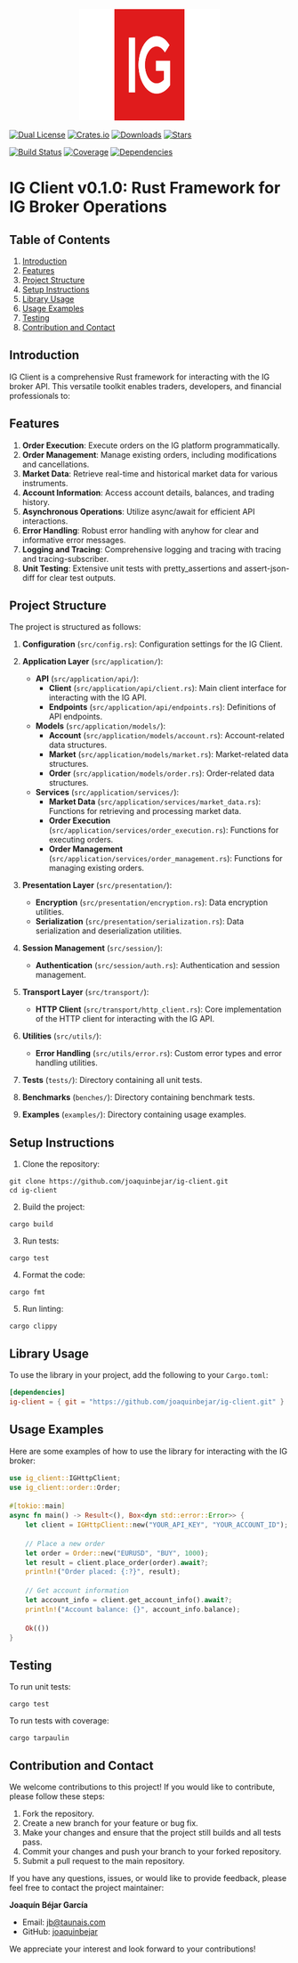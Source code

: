<div style="text-align: center;">
  <img src="doc/images/logo.png" alt="IG Client" style="width: 50%; height: 200px;">
</div>

[![Dual License](https://img.shields.io/badge/license-MIT%20and%20Apache%202.0-blue)](LICENSE)
[![Crates.io](https://img.shields.io/crates/v/ig-client.svg)](https://crates.io/crates/ig-client)
[![Downloads](https://img.shields.io/crates/d/ig-client.svg)](https://crates.io/crates/ig-client)
[![Stars](https://img.shields.io/github/stars/joaquinbejar/ig-client.svg)](https://github.com/joaquinbejar/ig-client/stargazers)

[![Build Status](https://img.shields.io/github/workflow/status/joaquinbejar/ig-client/CI)](https://github.com/joaquinbejar/ig-client/actions)
[![Coverage](https://img.shields.io/codecov/c/github/joaquinbejar/ig-client)](https://codecov.io/gh/joaquinbejar/ig-client)
[![Dependencies](https://img.shields.io/librariesio/github/joaquinbejar/ig-client)](https://libraries.io/github/joaquinbejar/ig-client)

# IG Client v0.1.0: Rust Framework for IG Broker Operations

## Table of Contents
1. [Introduction](#introduction)
2. [Features](#features)
3. [Project Structure](#project-structure)
4. [Setup Instructions](#setup-instructions)
5. [Library Usage](#library-usage)
6. [Usage Examples](#usage-examples)
7. [Testing](#testing)
8. [Contribution and Contact](#contribution-and-contact)

## Introduction

IG Client is a comprehensive Rust framework for interacting with the IG broker API. This versatile toolkit enables traders, developers, and financial professionals to:

## Features

1. **Order Execution**: Execute orders on the IG platform programmatically.
2. **Order Management**: Manage existing orders, including modifications and cancellations.
3. **Market Data**: Retrieve real-time and historical market data for various instruments.
4. **Account Information**: Access account details, balances, and trading history.
5. **Asynchronous Operations**: Utilize async/await for efficient API interactions.
6. **Error Handling**: Robust error handling with anyhow for clear and informative error messages.
7. **Logging and Tracing**: Comprehensive logging and tracing with tracing and tracing-subscriber.
8. **Unit Testing**: Extensive unit tests with pretty_assertions and assert-json-diff for clear test outputs.

## Project Structure

The project is structured as follows:

1. **Configuration** (`src/config.rs`): Configuration settings for the IG Client.

2. **Application Layer** (`src/application/`):
    - **API** (`src/application/api/`):
        - **Client** (`src/application/api/client.rs`): Main client interface for interacting with the IG API.
        - **Endpoints** (`src/application/api/endpoints.rs`): Definitions of API endpoints.
    - **Models** (`src/application/models/`):
        - **Account** (`src/application/models/account.rs`): Account-related data structures.
        - **Market** (`src/application/models/market.rs`): Market-related data structures.
        - **Order** (`src/application/models/order.rs`): Order-related data structures.
    - **Services** (`src/application/services/`):
        - **Market Data** (`src/application/services/market_data.rs`): Functions for retrieving and processing market data.
        - **Order Execution** (`src/application/services/order_execution.rs`): Functions for executing orders.
        - **Order Management** (`src/application/services/order_management.rs`): Functions for managing existing orders.

3. **Presentation Layer** (`src/presentation/`):
    - **Encryption** (`src/presentation/encryption.rs`): Data encryption utilities.
    - **Serialization** (`src/presentation/serialization.rs`): Data serialization and deserialization utilities.

4. **Session Management** (`src/session/`):
    - **Authentication** (`src/session/auth.rs`): Authentication and session management.

5. **Transport Layer** (`src/transport/`):
    - **HTTP Client** (`src/transport/http_client.rs`): Core implementation of the HTTP client for interacting with the IG API.

6. **Utilities** (`src/utils/`):
    - **Error Handling** (`src/utils/error.rs`): Custom error types and error handling utilities.

7. **Tests** (`tests/`): Directory containing all unit tests.

8. **Benchmarks** (`benches/`): Directory containing benchmark tests.

9. **Examples** (`examples/`): Directory containing usage examples.

## Setup Instructions

1. Clone the repository:
```shell
git clone https://github.com/joaquinbejar/ig-client.git
cd ig-client
```

2. Build the project:
```shell
cargo build
```

3. Run tests:
```shell
cargo test
```

4. Format the code:
```shell
cargo fmt
```

5. Run linting:
```shell
cargo clippy
```

## Library Usage

To use the library in your project, add the following to your `Cargo.toml`:

```toml
[dependencies]
ig-client = { git = "https://github.com/joaquinbejar/ig-client.git" }
```

## Usage Examples

Here are some examples of how to use the library for interacting with the IG broker:

```rust
use ig_client::IGHttpClient;
use ig_client::order::Order;

#[tokio::main]
async fn main() -> Result<(), Box<dyn std::error::Error>> {
    let client = IGHttpClient::new("YOUR_API_KEY", "YOUR_ACCOUNT_ID");
    
    // Place a new order
    let order = Order::new("EURUSD", "BUY", 1000);
    let result = client.place_order(order).await?;
    println!("Order placed: {:?}", result);
    
    // Get account information
    let account_info = client.get_account_info().await?;
    println!("Account balance: {}", account_info.balance);

    Ok(())
}
```

## Testing

To run unit tests:
```shell
cargo test
```

To run tests with coverage:
```shell
cargo tarpaulin
```

## Contribution and Contact

We welcome contributions to this project! If you would like to contribute, please follow these steps:

1. Fork the repository.
2. Create a new branch for your feature or bug fix.
3. Make your changes and ensure that the project still builds and all tests pass.
4. Commit your changes and push your branch to your forked repository.
5. Submit a pull request to the main repository.

If you have any questions, issues, or would like to provide feedback, please feel free to contact the project maintainer:

**Joaquín Béjar García**
- Email: jb@taunais.com
- GitHub: [joaquinbejar](https://github.com/joaquinbejar)

We appreciate your interest and look forward to your contributions!